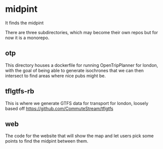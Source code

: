 # midpint

It finds the midpint

There are three subdirectories, which may become their own repos but for now it is a monorepo.

## otp
This directory houses a dockerfile for running OpenTripPlanner for london, with the goal of being able to generate isochrones that we can then intersect to find areas where nice pubs might be.

## tflgtfs-rb
This is where we generate GTFS data for transport for london, loosely based off https://github.com/CommuteStream/tflgtfs

## web
The code for the website that will show the map and let users pick some points to find the midpint between them.
